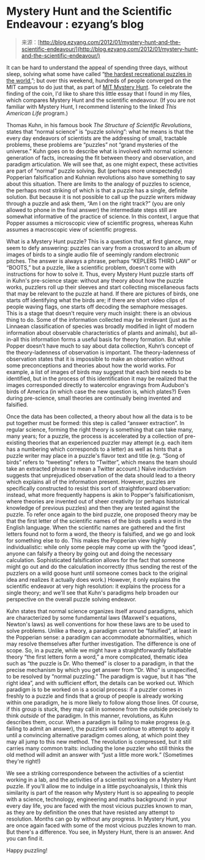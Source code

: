 <!--yml
category: 未分类
date: 2024-07-01 18:17:38
-->

# Mystery Hunt and the Scientific Endeavour : ezyang’s blog

> 来源：[http://blog.ezyang.com/2012/01/mystery-hunt-and-the-scientific-endeavour/](http://blog.ezyang.com/2012/01/mystery-hunt-and-the-scientific-endeavour/)

It can be hard to understand the appeal of spending three days, without sleep, solving what some have called “[the hardest recreational puzzles in the world,](http://www.thisamericanlife.org/radio-archives/episode/326/quiz-show?act=2)”; but over this weekend, hundreds of people converged on the MIT campus to do just that, as part of [MIT Mystery Hunt](http://web.mit.edu/puzzle/www/). To celebrate the finding of the coin, I'd like to share this little essay that I found in my files, which compares Mystery Hunt and the scientific endeavour. (If you are not familiar with Mystery Hunt, I recommend listening to the linked *This American Life* program.)

Thomas Kuhn, in his famous book *The Structure of Scientific Revolutions*, states that “normal science” is “puzzle solving”: what he means is that the every day endeavors of scientists are the addressing of small, tractable problems, these problems are “puzzles” not “grand mysteries of the universe.” Kuhn goes on to describe what is involved with normal science: generation of facts, increasing the fit between theory and observation, and paradigm articulation. We will see that, as one might expect, these activities are part of “normal” puzzle solving. But (perhaps more unexpectedly) Popperian falsification and Kuhnian revolutions also have something to say about this situation. There are limits to the analogy of puzzles to science, the perhaps most striking of which is that a puzzle has a single, definite solution. But because it is not possible to call up the puzzle writers midway through a puzzle and ask them, “Am I on the right track?” (you are only allowed to phone in the final answer) the intermediate steps still are somewhat informative of the practice of science. In this context, I argue that Popper assumes a microscopic view of scientific progress, whereas Kuhn assumes a macroscopic view of scientific progress.

What is a Mystery Hunt puzzle? This is a question that, at first glance, may seem to defy answering: puzzles can vary from a crossword to an album of images of birds to a single audio file of seemingly random electronic pitches. The answer is always a phrase, perhaps “KEPLERS THIRD LAW” or “BOOTS,” but a puzzle, like a scientific problem, doesn't come with instructions for how to solve it. Thus, every Mystery Hunt puzzle starts off in Kuhn's pre-science stage: without any theory about how the puzzle works, puzzlers roll up their sleeves and start collecting miscellaneous facts that may be relevant to the puzzle at hand. If there are pictures of birds, one starts off identifying what the birds are; if there are short video clips of people waving flags, one starts off decoding the semaphore messages. This is a stage that doesn't require very much insight: there is an obvious thing to do. Some of the information collected may be irrelevant (just as the Linnaean classification of species was broadly modified in light of modern information about observable characteristics of plants and animals), but all-in-all this information forms a useful basis for theory formation. But while Popper doesn’t have much to say about data collection, Kuhn’s concept of the theory-ladenness of observation is important. The theory-ladenness of observation states that it is impossible to make an observation without some preconceptions and theories about how the world works. For example, a list of images of birds may suggest that each bird needs to be identified, but in the process of this identification it may be realized that the images corresponded directly to watercolor engravings from Audubon's birds of America (in which case the new question is, which plates?) Even during pre-science, small theories are continually being invented and falsified.

Once the data has been collected, a theory about how all the data is to be put together must be formed: this step is called “answer extraction”. In regular science, forming the right theory is something that can take many, many years; for a puzzle, the process is accelerated by a collection of pre-existing theories that an experienced puzzler may attempt (e.g. each item has a numbering which corresponds to a letter) as well as hints that a puzzle writer may place in a puzzle's flavor text and title (e.g. “Song of birds” refers to “tweeting” refers to “Twitter”, which means the team should take an extracted phrase to mean a Twitter account.) Naïve inductivism suggests that unprejudiced observation of the data should lead to a theory which explains all of the information present. However, puzzles are specifically constructed to resist this sort of straightforward observation: instead, what more frequently happens is akin to Popper's falsificationism, where theories are invented out of sheer creativity (or perhaps historical knowledge of previous puzzles) and then they are tested against the puzzle. To refer once again to the bird puzzle, one proposed theory may be that the first letter of the scientific names of the birds spells a word in the English language. When the scientific names are gathered and the first letters found not to form a word, the theory is falsified, and we go and look for something else to do. This makes the Popperian view highly individualistic: while only some people may come up with the “good ideas”, anyone can falsify a theory by going out and doing the necessary calculation. Sophisticated falsification allows for the fact that someone might go out and do the calculation incorrectly (thus sending the rest of the puzzlers on a wild goose hunt until someone comes back to the original idea and realizes it actually does work.) However, it only explains the scientific endeavor at very high resolution: it explains the process for a single theory; and we'll see that Kuhn's paradigms help broaden our perspective on the overall puzzle solving endeavor.

Kuhn states that normal science organizes itself around paradigms, which are characterized by some fundamental laws (Maxwell's equations, Newton's laws) as well conventions for how these laws are to be used to solve problems. Unlike a theory, a paradigm cannot be “falsified”, at least in the Popperian sense: a paradigm can accommodate abnormalities, which may resolve themselves after further investigation. The difference is one of scope. So, in a puzzle, while we might have a straightforwardly falsifiable theory “the first letters form a word,” a more complicated, thematic idea such as “the puzzle is Dr. Who themed” is closer to a paradigm, in that the precise mechanism by which you get answer from “Dr. Who” is unspecified, to be resolved by “normal puzzling.” The paradigm is vague, but it has “the right idea”, and with sufficient effort, the details can be worked out. Which paradigm is to be worked on is a social process: if a puzzler comes in freshly to a puzzle and finds that a group of people is already working within one paradigm, he is more likely to follow along those lines. Of course, if this group is stuck, they may call in someone from the outside precisely to think *outside* of the paradigm. In this manner, revolutions, as Kuhn describes them, occur. When a paradigm is failing to make progress (e.g. failing to admit an answer), the puzzlers will continue to attempt to apply it until a convincing alternative paradigm comes along, at which point they may all jump to this new method. The revolution is compressed, but it still carries many common traits: including the lone puzzler who still thinks the old method will admit an answer with “just a little more work.” (Sometimes they're right!)

We see a striking correspondence between the activities of a scientist working in a lab, and the activities of a scientist working on a Mystery Hunt puzzle. If you'll allow me to indulge in a little psychoanalysis, I think this similarity is part of the reason why Mystery Hunt is so appealing to people with a science, technology, engineering and maths background: in your every day life, you are faced with the most vicious puzzles known to man, as they are by definition the ones that have resisted any attempt to resolution. Months can go by without any progress. In Mystery Hunt, you are once again faced with some of the most vicious puzzles known to man. But there's a difference. You see, in Mystery Hunt, there is an answer. And you can find it.

Happy puzzling!